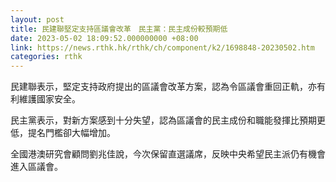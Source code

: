```yaml
---
layout: post
title: 民建聯堅定支持區議會改革　民主黨：民主成份較預期低
date: 2023-05-02 18:09:52.000000000 +08:00
link: https://news.rthk.hk/rthk/ch/component/k2/1698848-20230502.htm
categories: rthk
---
```


民建聯表示，堅定支持政府提出的區議會改革方案，認為令區議會重回正軌，亦有利維護國家安全。

民主黨表示，對新方案感到十分失望，認為區議會的民主成份和職能發揮比預期更低，提名門檻卻大幅增加。

全國港澳研究會顧問劉兆佳說，今次保留直選議席，反映中央希望民主派仍有機會進入區議會。
